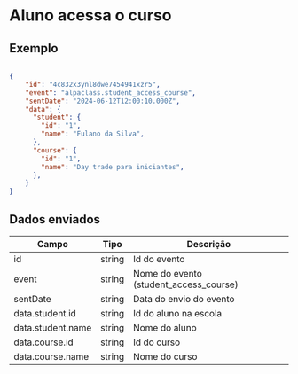 # Aluno acessa o curso 

## Exemplo 

```json 

{ 
    "id": "4c832x3ynl8dwe7454941xzr5", 
    "event": "alpaclass.student_access_course", 
    "sentDate": "2024-06-12T12:00:10.000Z", 
    "data": { 
      "student": { 
        "id": "1", 
        "name": "Fulano da Silva", 
      },
      "course": { 
        "id": "1", 
        "name": "Day trade para iniciantes", 
      }, 
    } 
} 
``` 


## Dados enviados 
| Campo                     | Tipo   | Descrição                                        | 
|---------------------------|--------|--------------------------------------------------| 
| id                        | string | Id do evento                                     | 
| event                     | string | Nome do evento (student_access_course)           | 
| sentDate                  | string | Data do envio do evento                          | 
| data.student.id           | string | Id do aluno na escola                            | 
| data.student.name         | string | Nome do aluno                                    | 
| data.course.id            | string | Id do curso                                      | 
| data.course.name          | string | Nome do curso                                    | 